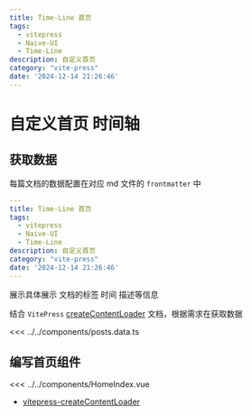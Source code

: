 ```yaml
---
title: Time-Line 首页
tags:
  - vitepress
  - Naive-UI
  - Time-Line
description: 自定义首页
category: "vite-press"
date: '2024-12-14 21:26:46'
---
```



# 自定义首页 时间轴


## 获取数据

每篇文档的数据配置在对应 md 文件的 `frontmatter` 中

``` yaml
---
title: Time-Line 首页
tags:
  - vitepress
  - Naive-UI
  - Time-Line
description: 自定义首页
category: "vite-press"
date: '2024-12-14 21:26:46'
---
```

展示具体展示 文档的标签 时间 描述等信息

结合 `VitePress`  [createContentLoader](https://vitepress.dev/zh/guide/data-loading#createcontentloader) 文档，根据需求在获取数据



<<< ../../components/posts.data.ts

## 编写首页组件

<<< ../../components/HomeIndex.vue



- [vitepress-createContentLoader](https://vitepress.dev/zh/guide/data-loading#createcontentloader)
